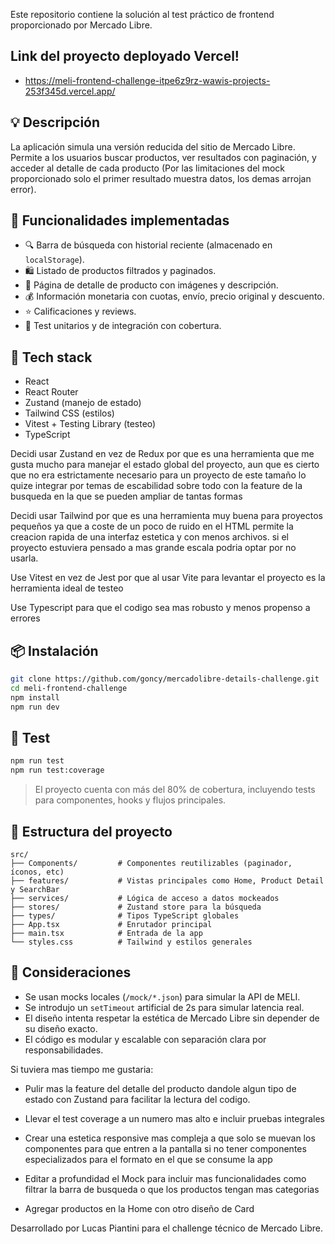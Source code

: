 Este repositorio contiene la solución al test práctico de frontend proporcionado por Mercado Libre.

## Link del proyecto deployado Vercel!
- https://meli-frontend-challenge-itpe6z9rz-wawis-projects-253f345d.vercel.app/

## 💡 Descripción

La aplicación simula una versión reducida del sitio de Mercado Libre. Permite a los usuarios buscar productos, ver resultados con paginación, y acceder al detalle de cada producto (Por las limitaciones del mock proporcionado solo el primer resultado muestra datos, los demas arrojan error).

## 🚀 Funcionalidades implementadas

- 🔍 Barra de búsqueda con historial reciente (almacenado en `localStorage`).
- 🛍️ Listado de productos filtrados y paginados.
- 📄 Página de detalle de producto con imágenes y descripción.
- 💰 Información monetaria con cuotas, envío, precio original y descuento.
- ⭐ Calificaciones y reviews.
- 🧪 Test unitarios y de integración con cobertura.

## 🧱 Tech stack

- React
- React Router
- Zustand (manejo de estado)
- Tailwind CSS (estilos)
- Vitest + Testing Library (testeo)
- TypeScript

Decidi usar Zustand en vez de Redux por que es una herramienta que me gusta mucho para manejar el estado global
del proyecto, aun que es cierto que no era estrictamente necesario para un proyecto de este tamaño lo quize integrar
por temas de escabilidad sobre todo con la feature de la busqueda en la que se pueden ampliar de tantas formas

Decidi usar Tailwind por que es una herramienta muy buena para proyectos pequeños ya que a coste de un poco de ruido en
el HTML permite la creacion rapida de una interfaz estetica y con menos archivos. si el proyecto estuviera pensado a mas
grande escala podria optar por no usarla.

Use Vitest en vez de Jest por que al usar Vite para levantar el proyecto es la herramienta ideal de testeo

Use Typescript para que el codigo sea mas robusto y menos propenso a errores

## 📦 Instalación

```bash
git clone https://github.com/goncy/mercadolibre-details-challenge.git
cd meli-frontend-challenge
npm install
npm run dev

```
## 🔧 Test

```bash
npm run test
npm run test:coverage
```

> El proyecto cuenta con más del 80% de cobertura, incluyendo tests para componentes, hooks y flujos principales.

## 📁 Estructura del proyecto

```
src/
├── Components/         # Componentes reutilizables (paginador, íconos, etc)
├── features/           # Vistas principales como Home, Product Detail y SearchBar
├── services/           # Lógica de acceso a datos mockeados
├── stores/             # Zustand store para la búsqueda
├── types/              # Tipos TypeScript globales
├── App.tsx             # Enrutador principal
├── main.tsx            # Entrada de la app
└── styles.css          # Tailwind y estilos generales
```

## 📄 Consideraciones

- Se usan mocks locales (`/mock/*.json`) para simular la API de MELI.
- Se introdujo un `setTimeout` artificial de 2s para simular latencia real.
- El diseño intenta respetar la estética de Mercado Libre sin depender de su diseño exacto.
- El código es modular y escalable con separación clara por responsabilidades.


Si tuviera mas tiempo me gustaria:
- Pulir mas la feature del detalle del producto dandole algun tipo de estado con Zustand 
para facilitar la lectura del codigo.

- Llevar el test coverage a un numero mas alto e incluir pruebas integrales

- Crear una estetica responsive mas compleja a que solo se muevan los componentes para que
  entren a la pantalla si no tener componentes especializados para el formato en el que se consume la app

- Editar a profundidad el Mock para incluir mas funcionalidades como filtrar la barra de busqueda o que los productos
  tengan mas categorias

- Agregar productos en la Home con otro diseño de Card  


Desarrollado por Lucas Piantini para el challenge técnico de Mercado Libre.